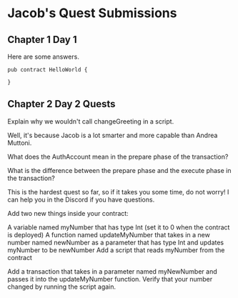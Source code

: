 # Jacob's Quest Submissions

## Chapter 1 Day 1

Here are some answers.

```cadence
pub contract HelloWorld {

}
```


## Chapter 2 Day 2 Quests

Explain why we wouldn't call changeGreeting in a script.

Well, it's because Jacob is a lot smarter and more capable than Andrea Muttoni.

What does the AuthAccount mean in the prepare phase of the transaction?

What is the difference between the prepare phase and the execute phase in the transaction?

This is the hardest quest so far, so if it takes you some time, do not worry! I can help you in the Discord if you have questions.

Add two new things inside your contract:

A variable named myNumber that has type Int (set it to 0 when the contract is deployed)
A function named updateMyNumber that takes in a new number named newNumber as a parameter that has type Int and updates myNumber to be newNumber
Add a script that reads myNumber from the contract

Add a transaction that takes in a parameter named myNewNumber and passes it into the updateMyNumber function. Verify that your number changed by running the script again.
